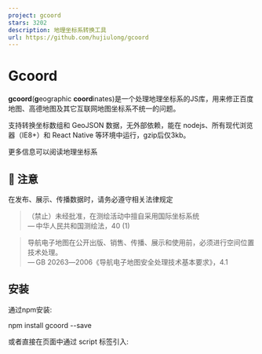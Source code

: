 ```yaml
---
project: gcoord
stars: 3202
description: 地理坐标系转换工具
url: https://github.com/hujiulong/gcoord
---
```


Gcoord
======

**gcoord**(**g**eographic **coord**inates)是一个处理地理坐标系的JS库，用来修正百度地图、高德地图及其它互联网地图坐标系不统一的问题。

支持转换坐标数组和 GeoJSON 数据，无外部依赖，能在 nodejs、所有现代浏览器（IE8+）和 React Native 等环境中运行，gzip后仅3kb。

更多信息可以阅读地理坐标系

🚨 注意
-----

在发布、展示、传播数据时，请务必遵守相关法律规定

> （禁止）未经批准，在测绘活动中擅自采用国际坐标系统  
> — 中华人民共和国测绘法，40 (1)

> 导航电子地图在公开出版、销售、传播、展示和使用前，必须进行空间位置技术处理。  
> — GB 20263―2006《导航电子地图安全处理技术基本要求》，4.1

安装
--

通过npm安装:

npm install gcoord --save

或者直接在页面中通过 script 标签引入:

<script src\="https://unpkg.com/gcoord/dist/gcoord.global.prod.js"\></script\>

注意：通过 script 标签引入时请务必指定版本号

引入
--

CommonJS:

const gcoord \= require('gcoord');

ES Module:

import gcoord from 'gcoord';

通过 script 标签引入可以直接使用全局变量 `gcoord` 或 `window.gcoord`

使用
--

例如从手机的GPS得到一个经纬度坐标，需要将其展示在百度地图上，则应该将当前坐标从WGS-84坐标系转换为BD-09坐标系

var result \= gcoord.transform(
  \[116.403988, 39.914266\],    // 经纬度坐标
  gcoord.WGS84,               // 当前坐标系
  gcoord.BD09                 // 目标坐标系
);

console.log(result);  // \[116.41661560068297, 39.92196580126834\]

同时gcoord还可以转换GeoJSON对象的坐标系，详细使用方式可以参考API

API
---

### transform(input, from, to)

进行坐标转换

**参数**

-   `input` **GeoJSON | string | Array<number\>** GeoJSON对象，或GeoJSON字符串，或经纬度数组
-   `from` **CRS** 当前坐标系
-   `to` **CRS** 目标坐标系

**返回值**

**GeoJSON | Array<number\>**

**示例**

// 将GCJ02坐标转换为WGS84坐标
var result \= gcoord.transform(\[123, 45\], gcoord.GCJ02, gcoord.WGS84);
console.log(result);  // \[122.99395597, 44.99804071\]

// 转换GeoJSON坐标
var geojson \= {
  "type": "Point",
  "coordinates": \[123, 45\]
}
gcoord.transform(geojson, gcoord.GCJ02, gcoord.WGS84);
console.log(geojson.coordinates); // \[122.99395597, 44.99804071\]

返回数组或GeoJSON对象（由输入决定），**注意：当输入为GeoJSON时，transform会改变输入对象**

### CRS

CRS为坐标系，目标支持以下几种坐标系

CRS            

坐标格式

说明  

gcoord.WGS84

\[lng,lat\]

WGS-84坐标系，GPS设备获取的经纬度坐标

gcoord.GCJ02

\[lng,lat\]

GCJ-02坐标系，google中国地图、soso地图、aliyun地图、mapabc地图和高德地图所用的经纬度坐标

gcoord.BD09

\[lng,lat\]

BD-09坐标系，百度地图采用的经纬度坐标

gcoord.BD09LL

\[lng,lat\]

同BD09

gcoord.BD09MC

\[x,y\]

BD-09米制坐标，百度地图采用的米制坐标，单位：米

gcoord.BD09Meter

\[x,y\]

同BD09MC

gcoord.Baidu

\[lng,lat\]

百度坐标系，BD-09坐标系别名，同BD-09

gcoord.BMap

\[lng,lat\]

百度地图，BD-09坐标系别名，同BD-09

gcoord.AMap

\[lng,lat\]

高德地图，同GCJ-02

gcoord.WebMercator

\[x,y\]

Web Mercator投影，墨卡托投影，同EPSG3857，单位：米

gcoord.WGS1984

\[lng,lat\]

WGS-84坐标系别名，同WGS-84

gcoord.EPSG4326

\[lng,lat\]

WGS-84坐标系别名，同WGS-84

gcoord.EPSG3857

\[x,y\]

Web Mercator投影，同WebMercator，单位：米

gcoord.EPSG900913

\[x,y\]

Web Mercator投影，同WebMercator，单位：米

**支持更多坐标系？** gcoord的目标是处理web地图中的坐标，目前支持的坐标系已经能满足绝大部分要求了，同时gcoord也能保持轻量。如果需要更专业的坐标系处理工具，可以使用proj4js等开源库

LICENSE
-------

MIT
